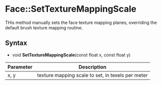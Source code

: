 # Face::SetTextureMappingScale

THis method manually sets the face texture mapping planes, overriding the default brush texture mapping routine.

## Syntax

- void **SetTextureMappingScale**(const float x, const float y)

| Parameter | Description |
|---|---|
| x, y | texture mapping scale to set, in texels per meter |
